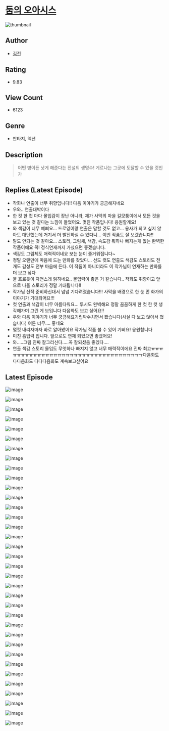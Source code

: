 # [둠의 오아시스](https://comic.naver.com/bestChallenge/list?titleId=810468)
![thumbnail](https://image-comic.pstatic.net/user_contents_data/challenge_comic/2023/05/27/258055/upload_3473176041271670576_480x623.jpeg)

## Author
- [김전](https://comic.naver.com/artistTitle?id=258055)

## Rating
- 9.83

## View Count
- 6123

## Genre
- 판타지, 액션

## Description
> 어떤 병이든 낫게 해준다는 전설의 생명수! 게르나는 그곳에 도달할 수 있을 것인가

## Replies (Latest Episode)
- 작화나 연출이 너무 취향입니다!! 다음 이야기가 궁금해지네요
- 우와.. 연출대박이다
- 한 컷 한 컷 마다 몰입감이 장난 아니라, 제가 사막의 마을 길모퉁이에서 모든 것을 보고 있는 것 같다는 느낌이 들었어요. 멋진 작품입니다! 응원할게요!
- 와 색감이 너무 예뻐요... 드로잉이랑 연출은 말할 것도 없고... 용사가 되고 싶지 않아도 대단했는데 거기서 더 발전하실 수 있다니... 이번 작품도 잘 보겠습니다!!
- 말도 안되는 것 같아요... 스토리, 그림체, 색감, 속도감 뭐하나 빠지는게 없는 완벽한 작품이에요 꼭! 정식연재까지 가셨으면 좋겠습니다.
- 색감도 그림체도 매력적이네요 보는 눈이 즐거워집니다~
- 정말 오랜만에 마음에 드는 만화를 찾았다... 선도 컷도 연출도 색감도 스토리도 전개도 감성도 전부 마음에 든다. 이 작품이 아니더라도 이 작가님이 연재하는 만화를 더 보고 싶다
- 물 흐르듯이 자연스레 읽히네요.. 몰입력이 좋은 거 같습니다.. 작화도 취향이고 앞으로 나올 스토리가 정말 기대됩니다!!
- 작가님 신작 준비하신대서 넘넘 기다려졌습니다!!! 사막을 배경으로 한 눈 먼 화가의 이야기가 기대되어요!!!
- 컷 연출과 색감이 너무 아름다워요... 투시도 완벽해요 정말 꼼꼼하게 한 컷 한 컷 생각해가며 그린 게 보입니다 다음화도 보고 싶어요!!
- 우와 다음 이야기가 너무 궁금해요기립박수치면서 봤습니다(사실 다 보고 앉아서 쳤습니다) 여튼 너무.... 좋네요
- 몇컷 내리자마자 바로 알아봤어요 작가님 작품 볼 수 있어 기뻐요! 응원합니다
- 미친 흡입력 입니다. 앞으로도 연재 되었으면 좋겠어요!
- 와.....그림 진짜 잘그리신다.....꼭 잘되셨음 좋겠다....
- 연출 색감 스토리 몰입도 무엇하나 빠지지 않고 너무 매력적이에요 진짜 최고ㅠㅠㅠㅠㅠㅠㅠㅠㅠㅠㅠㅠㅠㅠㅠㅠㅠㅠㅠㅠㅠㅠㅠㅠㅠㅠㅠㅠㅠㅠㅠㅠㅠㅠㅠ다음화도 다다음화도 다다다음화도 계속보고싶어요

## Latest Episode
![image](https://image-comic.pstatic.net/user_contents_data/challenge_comic/2023/05/26/258055/upload_7076062323088175414.jpeg)

![image](https://image-comic.pstatic.net/user_contents_data/challenge_comic/2023/05/23/258055/upload_7365127229270275376.jpeg)

![image](https://image-comic.pstatic.net/user_contents_data/challenge_comic/2023/05/23/258055/upload_3905803097669121122.jpeg)

![image](https://image-comic.pstatic.net/user_contents_data/challenge_comic/2023/05/23/258055/upload_3474072148278469987.jpeg)

![image](https://image-comic.pstatic.net/user_contents_data/challenge_comic/2023/05/23/258055/upload_3833462929931777378.jpeg)

![image](https://image-comic.pstatic.net/user_contents_data/challenge_comic/2023/05/23/258055/upload_7077178344540025648.jpeg)

![image](https://image-comic.pstatic.net/user_contents_data/challenge_comic/2023/05/23/258055/upload_7291952749656226097.jpeg)

![image](https://image-comic.pstatic.net/user_contents_data/challenge_comic/2023/05/23/258055/upload_3918749842724381237.jpeg)

![image](https://image-comic.pstatic.net/user_contents_data/challenge_comic/2023/05/23/258055/upload_7363441711532893232.jpeg)

![image](https://image-comic.pstatic.net/user_contents_data/challenge_comic/2023/05/23/258055/upload_7090184484731119160.jpeg)

![image](https://image-comic.pstatic.net/user_contents_data/challenge_comic/2023/05/23/258055/upload_7090126201971684710.jpeg)

![image](https://image-comic.pstatic.net/user_contents_data/challenge_comic/2023/05/23/258055/upload_7018405054297289784.jpeg)

![image](https://image-comic.pstatic.net/user_contents_data/challenge_comic/2023/05/23/258055/upload_4049357522705212770.jpeg)

![image](https://image-comic.pstatic.net/user_contents_data/challenge_comic/2023/05/23/258055/upload_3617293419747030117.jpeg)

![image](https://image-comic.pstatic.net/user_contents_data/challenge_comic/2023/05/23/258055/upload_3905801075528186214.jpeg)

![image](https://image-comic.pstatic.net/user_contents_data/challenge_comic/2023/05/23/258055/upload_3906926970388494648.jpeg)

![image](https://image-comic.pstatic.net/user_contents_data/challenge_comic/2023/05/23/258055/upload_3689121225196843619.jpeg)

![image](https://image-comic.pstatic.net/user_contents_data/challenge_comic/2023/05/23/258055/upload_3474298634772178531.jpeg)

![image](https://image-comic.pstatic.net/user_contents_data/challenge_comic/2023/05/23/258055/upload_4121466981912306786.jpeg)

![image](https://image-comic.pstatic.net/user_contents_data/challenge_comic/2023/05/23/258055/upload_7365692404019585890.jpeg)

![image](https://image-comic.pstatic.net/user_contents_data/challenge_comic/2023/05/23/258055/upload_3631087901216027491.jpeg)

![image](https://image-comic.pstatic.net/user_contents_data/challenge_comic/2023/05/23/258055/upload_3631647553409528887.jpeg)

![image](https://image-comic.pstatic.net/user_contents_data/challenge_comic/2023/05/23/258055/upload_7017002056760439095.jpeg)

![image](https://image-comic.pstatic.net/user_contents_data/challenge_comic/2023/05/23/258055/upload_3990583132095407460.jpeg)

![image](https://image-comic.pstatic.net/user_contents_data/challenge_comic/2023/05/23/258055/upload_7293691975171060581.jpeg)

![image](https://image-comic.pstatic.net/user_contents_data/challenge_comic/2023/05/23/258055/upload_3617628757905389926.jpeg)

![image](https://image-comic.pstatic.net/user_contents_data/challenge_comic/2023/05/23/258055/upload_3978984568701597025.jpeg)

![image](https://image-comic.pstatic.net/user_contents_data/challenge_comic/2023/05/23/258055/upload_3474027265887057250.jpeg)

![image](https://image-comic.pstatic.net/user_contents_data/challenge_comic/2023/05/23/258055/upload_7162187069599659106.jpeg)

![image](https://image-comic.pstatic.net/user_contents_data/challenge_comic/2023/05/23/258055/upload_3689628099355490661.jpeg)

![image](https://image-comic.pstatic.net/user_contents_data/challenge_comic/2023/05/23/258055/upload_7305456728969195572.jpeg)

![image](https://image-comic.pstatic.net/user_contents_data/challenge_comic/2023/05/23/258055/upload_7234246874804269108.jpeg)

![image](https://image-comic.pstatic.net/user_contents_data/challenge_comic/2023/05/23/258055/upload_3978146745136263225.jpeg)

![image](https://image-comic.pstatic.net/user_contents_data/challenge_comic/2023/05/23/258055/upload_7089005783248222306.jpeg)

![image](https://image-comic.pstatic.net/user_contents_data/challenge_comic/2023/05/23/258055/upload_3762253055047001139.jpeg)
